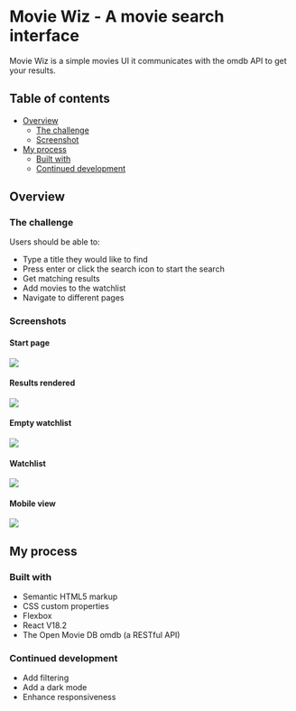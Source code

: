 # Movie Wiz - A movie search interface

Movie Wiz is a simple movies UI it communicates with the omdb API to get your results.

## Table of contents

- [Overview](#overview)
  - [The challenge](#the-challenge)
  - [Screenshot](#screenshot)
- [My process](#my-process)
  - [Built with](#built-with)
  - [Continued development](#continued-development)

## Overview

### The challenge

Users should be able to:

- Type a title they would like to find
- Press enter or click the search icon to start the search
- Get matching results
- Add movies to the watchlist
- Navigate to different pages

### Screenshots

#### Start page
![](./startPage.PNG)

#### Results rendered
![](./resultsPage.png)

#### Empty watchlist
![](./watchlistEmpty.png)

#### Watchlist
![](./watchlist.png)

#### Mobile view
![](./mobileView.png)

## My process

### Built with

- Semantic HTML5 markup
- CSS custom properties
- Flexbox
- React V18.2
- The Open Movie DB omdb (a RESTful API)

### Continued development
- Add filtering 
- Add a dark mode
- Enhance responsiveness

